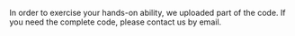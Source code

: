 In order to exercise your hands-on ability, we uploaded part of the code. If you need the complete code, please contact us by email.
